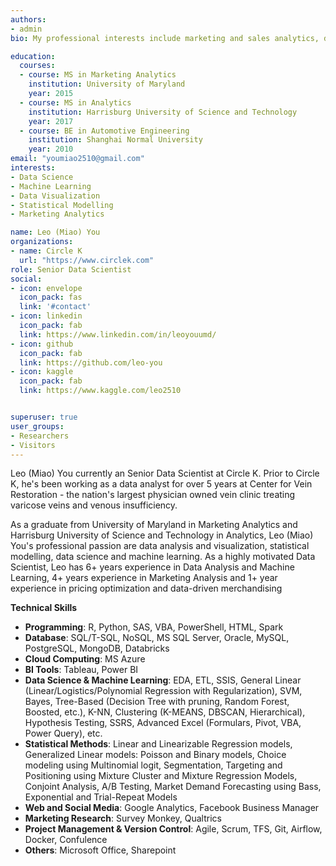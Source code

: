 ```yaml
---
authors:
- admin
bio: My professional interests include marketing and sales analytics, data visualization, data science and machine learning.

education:
  courses:
  - course: MS in Marketing Analytics
    institution: University of Maryland
    year: 2015
  - course: MS in Analytics
    institution: Harrisburg University of Science and Technology
    year: 2017
  - course: BE in Automotive Engineering
    institution: Shanghai Normal University
    year: 2010
email: "youmiao2510@gmail.com"
interests:
- Data Science
- Machine Learning
- Data Visualization
- Statistical Modelling
- Marketing Analytics

name: Leo (Miao) You
organizations:
- name: Circle K
  url: "https://www.circlek.com"
role: Senior Data Scientist
social:
- icon: envelope
  icon_pack: fas
  link: '#contact'
- icon: linkedin
  icon_pack: fab
  link: https://www.linkedin.com/in/leoyouumd/
- icon: github
  icon_pack: fab
  link: https://github.com/leo-you
- icon: kaggle
  icon_pack: fab
  link: https://www.kaggle.com/leo2510


superuser: true
user_groups:
- Researchers
- Visitors
---
```


Leo (Miao) You currently an Senior Data Scientist at Circle K. Prior to Circle K, he's been working as a data analyst for over 5 years at Center for Vein Restoration - the nation's largest physician owned vein clinic treating varicose veins and venous insufficiency. 

As a graduate from University of Maryland in Marketing Analytics and Harrisburg University of Science and Technology in Analytics, Leo (Miao) You's professional passion are data analysis and visualization, statistical modelling, data science and machine learning. As a highly motivated Data Scientist, Leo has 6+ years experience in Data Analysis and Machine Learning, 4+ years experience in Marketing Analysis and 1+ year experience in pricing optimization and data-driven merchandising


**Technical Skills**
- **Programming**: R, Python, SAS, VBA, PowerShell, HTML, Spark
- **Database**: SQL/T-SQL, NoSQL, MS SQL Server, Oracle, MySQL, PostgreSQL, MongoDB, Databricks
- **Cloud Computing**: MS Azure
- **BI Tools**: Tableau, Power BI
- **Data Science & Machine Learning**: EDA, ETL, SSIS, General Linear (Linear/Logistics/Polynomial Regression with Regularization), SVM, Bayes, Tree-Based (Decision Tree with pruning, Random Forest, Boosted, etc.), K-NN, Clustering (K-MEANS, DBSCAN, Hierarchical), Hypothesis Testing, SSRS, Advanced Excel (Formulars, Pivot, VBA, Power Query), etc. 
- **Statistical Methods**: Linear and Linearizable Regression models, Generalized Linear models: Poisson and Binary models, Choice modeling using Multinomial logit, Segmentation, Targeting and Positioning using Mixture Cluster and Mixture Regression Models, Conjoint Analysis, A/B Testing, Market Demand Forecasting using Bass, Exponential and Trial-Repeat Models
- **Web and Social Media**: Google Analytics, Facebook Business Manager
- **Marketing Research**: Survey Monkey, Qualtrics
- **Project Management & Version Control**: Agile, Scrum, TFS, Git, Airflow, Docker, Confulence
- **Others**: Microsoft Office, Sharepoint
